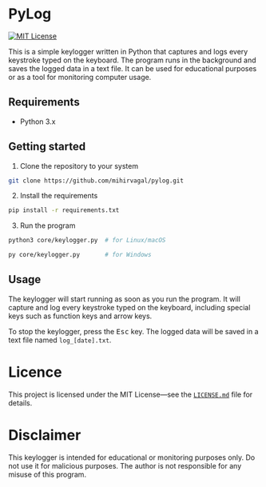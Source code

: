 # PyLog

[![MIT License](https://img.shields.io/badge/license-MIT-blue.svg?style=for-the-badge&logo=appveyor)](http://choosealicense.com/licenses/mit/)

This is a simple keylogger written in Python that captures and logs every keystroke typed on the keyboard. The program runs in the background and saves the logged data in a text file. It can be used for educational purposes or as a tool for monitoring computer usage.

## Requirements

- Python 3.x

## Getting started

1. Clone the repository to your system
```sh
git clone https://github.com/mihirvagal/pylog.git
```

2. Install the requirements
```sh
pip install -r requirements.txt
```

3. Run the program
```sh
python3 core/keylogger.py  # for Linux/macOS

py core/keylogger.py       # for Windows
```

## Usage

The keylogger will start running as soon as you run the program. It will capture and log every keystroke typed on the keyboard, including special keys such as function keys and arrow keys.

To stop the keylogger, press the <kbd>Esc</kbd> key. The logged data will be saved in a text file named `log_[date].txt`.

# Licence

This project is licensed under the MIT License—see the [`LICENSE.md`](LICENSE.md) file for details.

# Disclaimer

This keylogger is intended for educational or monitoring purposes only. Do not use it for malicious purposes. The author is not responsible for any misuse of this program.
